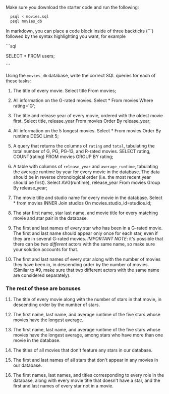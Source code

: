 Make sure you download the starter code and run the following:

```sh
  psql < movies.sql
  psql movies_db
```

In markdown, you can place a code block inside of three backticks (```) followed by the syntax highlighting you want, for example

\```sql

SELECT \* FROM users;

\```

Using the `movies_db` database, write the correct SQL queries for each of these tasks:

1.  The title of every movie.
    Select title From movies;
2.  All information on the G-rated movies.
    Select * From movies Where rating='G';
3.  The title and release year of every movie, ordered with the
    oldest movie first.
    Select title, release_year From movies Order By release_year;
4.  All information on the 5 longest movies.
    Select * From movies Order By runtime DESC Limit 5;
5.  A query that returns the columns of `rating` and `total`, tabulating the
    total number of G, PG, PG-13, and R-rated movies.
    SELECT rating, COUNT(rating) FROM movies GROUP BY rating;
6.  A table with columns of `release_year` and `average_runtime`,
    tabulating the average runtime by year for every movie in the database. The data should be in reverse chronological order (i.e. the most recent year should be first).
    Select AVG(runtime), release_year From movies Group By release_year;
7.  The movie title and studio name for every movie in the
    database.
     Select * from movies INNER Join studios On movies.studio_id=studios.id;
8.  The star first name, star last name, and movie title for every
    matching movie and star pair in the database.
    
9.  The first and last names of every star who has been in a G-rated movie. The first and last name should appear only once for each star, even if they are in several G-rated movies. *IMPORTANT NOTE*: it's possible that there can be two *different* actors with the same name, so make sure your solution accounts for that.

10. The first and last names of every star along with the number
    of movies they have been in, in descending order by the number of movies. (Similar to #9, make sure
    that two different actors with the same name are considered separately).

### The rest of these are bonuses

11. The title of every movie along with the number of stars in
    that movie, in descending order by the number of stars.

12. The first name, last name, and average runtime of the five
    stars whose movies have the longest average.

13. The first name, last name, and average runtime of the five
    stars whose movies have the longest average, among stars who have more than one movie in the database.

14. The titles of all movies that don't feature any stars in our
    database.

15. The first and last names of all stars that don't appear in any movies in our database.

16. The first names, last names, and titles corresponding to every
    role in the database, along with every movie title that doesn't have a star, and the first and last names of every star not in a movie.
